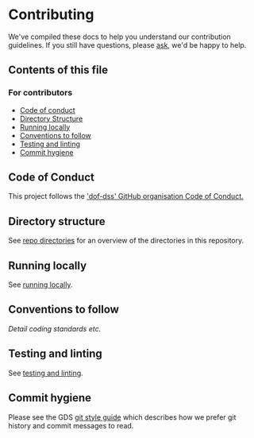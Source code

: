 # Contributing
We've compiled these docs to help you understand our contribution guidelines. If you still have questions, please [ask](https://github.com/dof-dss/dof-dss-repo/issues/new?assignees=&labels=question&template=question.md&title=), we'd be happy to help.

## Contents of this file

### For contributors
- [Code of conduct](#code-of-conduct)
- [Directory Structure](#directory-structure)
- [Running locally](#running-locally)
- [Conventions to follow](#conventions-to-follow)
- [Testing and linting](#testing-and-linting)
- [Commit hygiene](#commit-hygiene)

## Code of Conduct
This project follows the ['dof-dss' GitHub organisation Code of Conduct.](https://dof-dss.github.io/contributor-code-of-conduct/)

## Directory structure

See [repo directories](./directory-structure.md) for an overview of the directories in this repository.

## Running locally

See [running locally](./running-locally.md).

## Conventions to follow

   *Detail coding standards etc.*

## Testing and linting

See [testing and linting](./testing-linting.md).

## Commit hygiene

Please see the GDS [git style guide](https://github.com/alphagov/styleguides/blob/master/git.md)
which describes how we prefer git history and commit messages to read.
